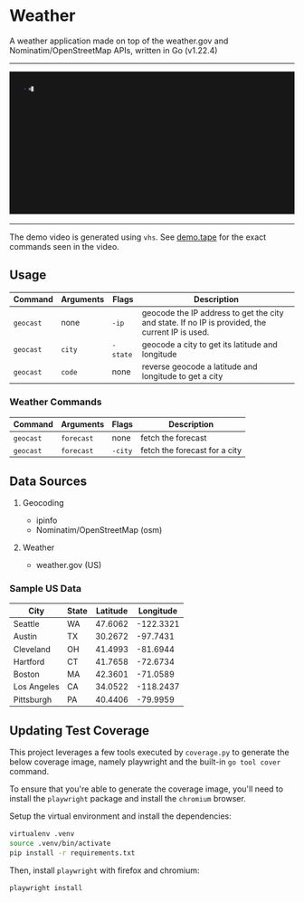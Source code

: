 # Weather

A weather application made on top of the weather.gov and Nominatim/OpenStreetMap
APIs, written in Go (v1.22.4)

---

![Demo Webm](assets/demo.gif)

---

The demo video is generated using `vhs`. See [demo.tape](assets/demo.tape) for
the exact commands seen in the video.

## Usage

| Command   | Arguments | Flags    | Description                                            |
| --------- | --------- | -------- | ------------------------------------------------------ |
| `geocast` | none      | `-ip`    | geocode the IP address to get the city and state. If no IP is provided, the current IP is used. |
| `geocast` | `city`    | `-state` | geocode a city to get its latitude and longitude       |
| `geocast` | `code`    | none     | reverse geocode a latitude and longitude to get a city |

### Weather Commands

| Command   | Arguments | Flags    | Description                                            |
| --------- | --------- | -------- | ------------------------------------------------------ |
| `geocast` | `forecast`| none     | fetch the forecast                                     |
| `geocast` | `forecast`| `-city`  | fetch the forecast for a city                          |

## Data Sources

1. Geocoding

   - ipinfo
   - Nominatim/OpenStreetMap (osm)

2. Weather
   - weather.gov (US)

### Sample US Data

| City        | State | Latitude | Longitude |
| ----------- | ----- | -------- | --------- |
| Seattle     | WA    | 47.6062  | -122.3321 |
| Austin      | TX    | 30.2672  | -97.7431  |
| Cleveland   | OH    | 41.4993  | -81.6944  |
| Hartford    | CT    | 41.7658  | -72.6734  |
| Boston      | MA    | 42.3601  | -71.0589  |
| Los Angeles | CA    | 34.0522  | -118.2437 |
| Pittsburgh  | PA    | 40.4406  | -79.9959  |

## Updating Test Coverage

This project leverages a few tools executed by `coverage.py` to generate the
below coverage image, namely playwright and the built-in `go tool cover` command.

To ensure that you're able to generate the coverage image, you'll need to install
the `playwright` package and install the `chromium` browser.

Setup the virtual environment and install the dependencies:

```bash
virtualenv .venv
source .venv/bin/activate
pip install -r requirements.txt
```

Then, install `playwright` with firefox and chromium:

```bash
playwright install
```
